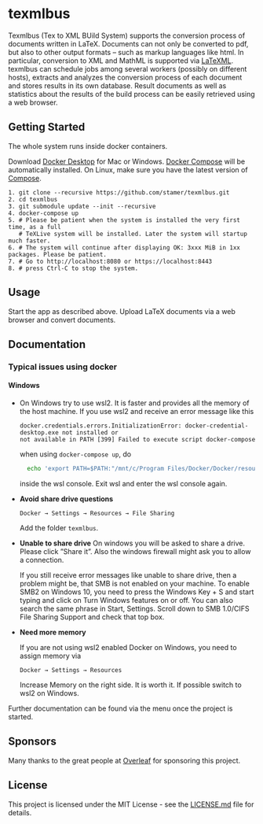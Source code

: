 # texmlbus

Texmlbus (Tex to XML BUild System) supports the conversion process of documents written in LaTeX. Documents can not only be converted to pdf, but also to other output formats – such as markup languages like html. In particular, conversion to XML and MathML is supported via [LaTeXML](https://dlmf.nist.gov/LaTeXML/). texmlbus can schedule jobs among several workers (possibly on different hosts), extracts and analyzes the conversion process of each document and stores results in its own database. Result documents as well as statistics about the results of the build process can be easily retrieved using a web browser.

## Getting Started

The whole system runs inside docker containers.

Download [Docker Desktop](https://www.docker.com/products/docker-desktop) for Mac or Windows. [Docker Compose](https://docs.docker.com/compose) will be automatically installed. On Linux, make sure you have the latest version of [Compose](https://docs.docker.com/compose/install/).

```
1. git clone --recursive https://github.com/stamer/texmlbus.git
2. cd texmlbus
3. git submodule update --init --recursive
4. docker-compose up
5. # Please be patient when the system is installed the very first time, as a full 
   # TeXLive system will be installed. Later the system will startup much faster.
6. # The system will continue after displaying OK: 3xxx MiB in 1xx packages. Please be patient.
7. # Go to http://localhost:8080 or https://localhost:8443
8. # press Ctrl-C to stop the system.
```

## Usage

Start the app as described above. Upload LaTeX documents via a web browser and convert documents.

## Documentation

### Typical issues using docker ### 

#### Windows
- On Windows try to use wsl2. It is faster and provides all the memory of the host machine. 
  If you use wsl2 and receive an error message like this 
  ```
  docker.credentials.errors.InitializationError: docker-credential-desktop.exe not installed or 
  not available in PATH [399] Failed to execute script docker-compose
  ```
  when using `docker-compose up`, do
  ```bash
    echo 'export PATH=$PATH:"/mnt/c/Program Files/Docker/Docker/resources/bin"' >> $HOME/.bashrc 
  ```
  inside the wsl console. Exit wsl and enter the wsl console again.

- __Avoid share drive questions__
  
  `Docker → Settings → Resources → File Sharing`
  
  Add the folder `texmlbus`.
  
- __Unable to share drive__
  On windows you will be asked to share a drive. Please click ”Share it”. Also the windows firewall might ask you to allow a     connection.

  If you still receive error messages like unable to share drive, then a problem might be, that SMB is not enabled on your  machine.
  To enable SMB2 on Windows 10, you need to press the Windows Key + S and start typing and click on Turn Windows features on or off. You can also search the same phrase in Start, Settings. Scroll down to SMB 1.0/CIFS File Sharing Support and check that top box.
- __Need more memory__
  
  If you are not using wsl2 enabled Docker on Windows, you need to assign memory via 

  `Docker → Settings → Resources` 

  Increase Memory on the right side. It is worth it. If possible switch to wsl2 on Windows.

  

Further documentation can be found via the menu once the project is started. 

## Sponsors

Many thanks to the great people at [Overleaf](https://www.overleaf.com) for sponsoring this project.

## License

This project is licensed under the MIT License - see the [LICENSE.md](LICENSE.md) file for details.




